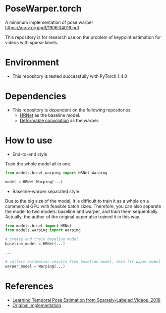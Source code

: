 # PoseWarper.torch
A minimum implementation of pose warper https://arxiv.org/pdf/1906.04016.pdf

This repository is for research use on the problem of keypoint estimation for videos with sparse labels.

# Environment
- This repository is tested successfully with PyTorch 1.4.0

# Dependencies
- This repository is dependent on the following repositories:
  - [HRNet](https://github.com/shuuchen/HRNet) as the baseline model.
  - [Deformable convolution](https://github.com/chengdazhi/Deformable-Convolution-V2-PyTorch) as the warper.

# How to use
- End-to-end style

Train the whole model all in one.
```python
from models.hrnet_warping import HRNet_Warping

model = HRNet_Warping(...)
```

- Baseline-warper separated style

Due to the big size of the model, it is difficult to train it as a whole on a commercial GPU with feasible batch sizes. Therefore, you can also separate the model to two models: baseline and warper, and train them sequentially. Actually, the author of the original paper also trained it in this way.
```python
from models.hrnet import HRNet
from models.warping import Warping

# create and train baseline model
baseline_model = HRNet(...)

...

# collect estimation results from baseline model, then fit waper model with the estimation results
warper_model = Warping(...)
```


# References
- [Learning Temporal Pose Estimation from Sparsely-Labeled Videos, 2019](https://arxiv.org/pdf/1906.04016.pdf)
- [Original implementation](https://github.com/facebookresearch/PoseWarper)
